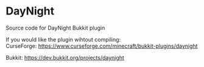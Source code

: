 # DayNight
Source code for DayNight Bukkit plugin

If you would like the plugin wihtout compiling:                                 
CurseForge: https://www.curseforge.com/minecraft/bukkit-plugins/daynight 

Bukkit: https://dev.bukkit.org/projects/daynight 
